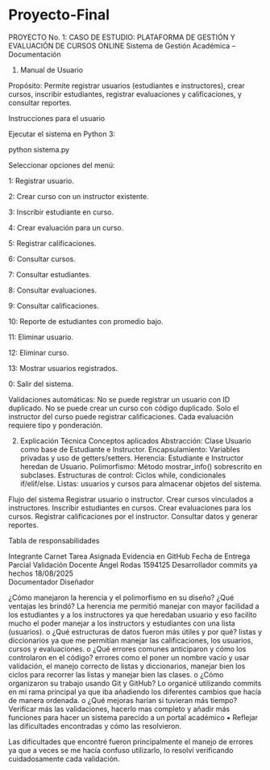 # Proyecto-Final
PROYECTO No. 1: CASO DE ESTUDIO: PLATAFORMA DE GESTIÓN Y EVALUACIÓN DE CURSOS ONLINE
Sistema de Gestión Académica – Documentación
1. Manual de Usuario

Propósito:
Permite registrar usuarios (estudiantes e instructores), crear cursos, inscribir estudiantes, registrar evaluaciones y calificaciones, y consultar reportes.

Instrucciones para el usuario

Ejecutar el sistema en Python 3:

python sistema.py


Seleccionar opciones del menú:

1: Registrar usuario.

2: Crear curso con un instructor existente.

3: Inscribir estudiante en curso.

4: Crear evaluación para un curso.

5: Registrar calificaciones.

6: Consultar cursos.

7: Consultar estudiantes.

8: Consultar evaluaciones.

9: Consultar calificaciones.

10: Reporte de estudiantes con promedio bajo.

11: Eliminar usuario.

12: Eliminar curso.

13: Mostrar usuarios registrados.

0: Salir del sistema.


Validaciones automáticas:
No se puede registrar un usuario con ID duplicado.
No se puede crear un curso con código duplicado.
Solo el instructor del curso puede registrar calificaciones.
Cada evaluación requiere tipo y ponderación.


2. Explicación Técnica
Conceptos aplicados
Abstracción: Clase Usuario como base de Estudiante e Instructor.
Encapsulamiento: Variables privadas y uso de getters/setters.
Herencia: Estudiante e Instructor heredan de Usuario.
Polimorfismo: Método mostrar_info() sobrescrito en subclases.
Estructuras de control: Ciclos while, condicionales if/elif/else.
Listas: usuarios y cursos para almacenar objetos del sistema.


Flujo del sistema
Registrar usuario o instructor.
Crear cursos vinculados a instructores.
Inscribir estudiantes en cursos.
Crear evaluaciones para los cursos.
Registrar calificaciones por el instructor.
Consultar datos y generar reportes.

Tabla de responsabilidades

Integrante   Carnet   Tarea Asignada  Evidencia en GitHub   Fecha de Entrega Parcial    Validación Docente
Ángel Rodas 1594125   Desarrollador   commits ya hechos            18/08/2025          
                      Documentador
                      Diseñador

¿Cómo manejaron la herencia y el polimorfismo en su diseño? ¿Qué ventajas les
brindó?
La herencia me permitió manejar con mayor facilidad a los estudiantes y a los instructores ya que heredaban usuario y eso facilito mucho el poder manejar a los instructors y estudiantes con una lista (usuarios).
o ¿Qué estructuras de datos fueron más útiles y por qué?
listas y diccionarios ya que me permitían manejar las calificaciones, los usuarios, cursos y evaluaciones.
o ¿Qué errores comunes anticiparon y cómo los controlaron en el código?
errores como el poner un nombre vacío y usar validación, el manejo correcto de listas y diccionarios, manejar bien los ciclos para recorrer las listas y manejar bien las clases.
o ¿Cómo organizaron su trabajo usando Git y GitHub?
Lo organicé utilizando commits en mi rama principal ya que iba añadiendo los diferentes cambios que hacía de manera ordenada.
o ¿Qué mejoras harían si tuvieran más tiempo?
Verificar más las validaciones, hacerlo mas completo y añadir más funciones para hacer un sistema parecido a un portal académico
▪ Reflejar las dificultades encontradas y cómo las resolvieron.

Las dificultades que encontré fueron principalmente el manejo de errores ya que a veces se me hacía confuso utilizarlo, lo resolví verificando cuidadosamente cada validación.

